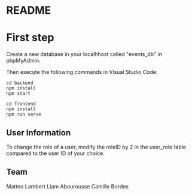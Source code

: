 
# README

# First step

Create a new database in your localhhost called "events_db" in phpMyAdmin.

Then execute the following commands in Visual Studio Code:

```
cd backend  
npm install
npm start

cd frontend
npm install
npm run serve
```


## User Information

To change the role of a user, modify the roleID by 2 in the user_role table compared to the user ID of your choice.

## Team

Matteo Lambert
Liam   Abourousse
Camille Bordes

